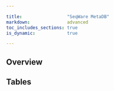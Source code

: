 ```yaml
---

title:                 "SeqWare MetaDB"
markdown:              advanced
toc_includes_sections: true
is_dynamic:            true

---
```



## Overview

## Tables

